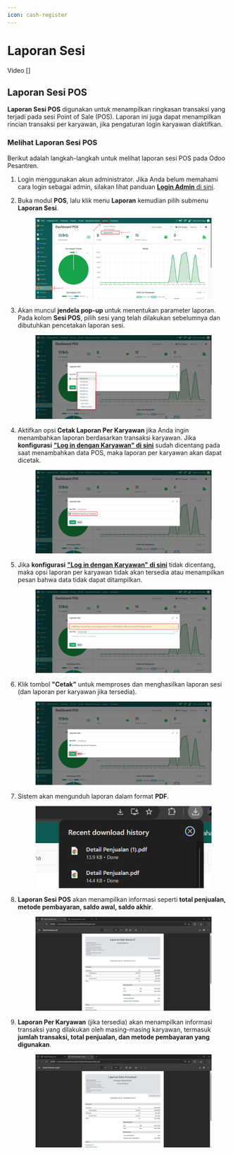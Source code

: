 ```yaml
---
icon: cash-register
---
```


# Laporan Sesi

Video \[]

## Laporan Sesi POS

**Laporan Sesi POS** digunakan untuk menampilkan ringkasan transaksi yang terjadi pada sesi Point of Sale (POS). Laporan ini juga dapat menampilkan rincian transaksi per karyawan, jika pengaturan login karyawan diaktifkan.

### Melihat Laporan Sesi POS

Berikut adalah langkah-langkah untuk melihat laporan sesi POS pada Odoo Pesantren.

1. Login menggunakan akun administrator. Jika Anda belum memahami cara login sebagai admin, silakan lihat panduan [**Login Admin** di sini](../../panduan-login/login-admin.md).
2.  Buka modul **POS**, lalu klik menu **Laporan** kemudian pilih submenu **Laporan Sesi**.

    <figure><img src="../../.gitbook/assets/images-690.png" alt=""><figcaption></figcaption></figure>


3.  Akan muncul **jendela pop-up** untuk menentukan parameter laporan. Pada kolom **Sesi POS**, pilih sesi yang telah dilakukan sebelumnya dan dibutuhkan pencetakan laporan sesi.

    <figure><img src="../../.gitbook/assets/images-691.png" alt=""><figcaption></figcaption></figure>


4.  Aktifkan opsi **Cetak Laporan Per Karyawan** jika Anda ingin menambahkan laporan berdasarkan transaksi karyawan. Jika **konfigurasi** [**"Log in dengan Karyawan" di sini**](../../setup-and-konfigurasi/alur-setup-sistem/point-of-sale/sesi-point-of-sale.md) sudah dicentang pada saat menambahkan data POS, maka laporan per karyawan akan dapat dicetak.

    <figure><img src="../../.gitbook/assets/images-692 (1).png" alt=""><figcaption></figcaption></figure>


5.  Jika **konfigurasi** [**"Log in dengan Karyawan" di sini**](../../setup-and-konfigurasi/alur-setup-sistem/point-of-sale/sesi-point-of-sale.md) tidak dicentang, maka opsi laporan per karyawan tidak akan tersedia atau menampilkan pesan bahwa data tidak dapat ditampilkan.

    <figure><img src="../../.gitbook/assets/images-693.png" alt=""><figcaption></figcaption></figure>


6.  Klik tombol **"Cetak"** untuk memproses dan menghasilkan laporan sesi (dan laporan per karyawan jika tersedia).

    <figure><img src="../../.gitbook/assets/images-694.png" alt=""><figcaption></figcaption></figure>


7.  Sistem akan mengunduh laporan dalam format **PDF**.

    <figure><img src="../../.gitbook/assets/images-695.png" alt=""><figcaption></figcaption></figure>


8.  **Laporan Sesi POS** akan menampilkan informasi seperti **total penjualan, metode pembayaran, saldo awal, saldo akhir**.

    <figure><img src="../../.gitbook/assets/images-696.png" alt=""><figcaption></figcaption></figure>


9.  **Laporan Per Karyawan** (jika tersedia) akan menampilkan informasi transaksi yang dilakukan oleh masing-masing karyawan, termasuk **jumlah transaksi, total penjualan, dan metode pembayaran yang digunakan**.

    <figure><img src="../../.gitbook/assets/images-697.png" alt=""><figcaption></figcaption></figure>
